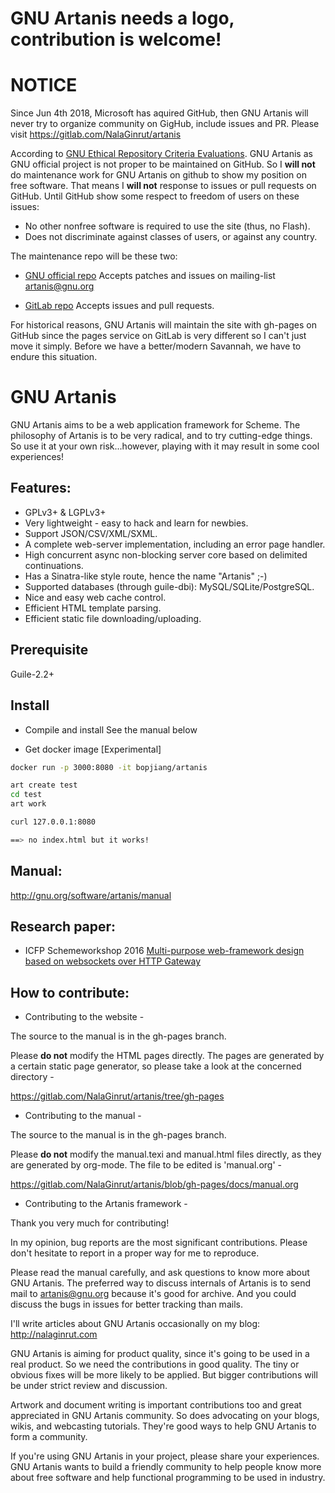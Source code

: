 GNU Artanis needs a logo, contribution is welcome!
=========

NOTICE
=========
Since Jun 4th 2018, Microsoft has aquired GitHub, then GNU Artanis will never try to organize community on GigHub, include issues and PR.
Please visit https://gitlab.com/NalaGinrut/artanis

According to [GNU Ethical Repository Criteria Evaluations](https://www.gnu.org/software/repo-criteria-evaluation.html). GNU Artanis as GNU official project is not proper to be maintained on GitHub.
So I **will not** do maintenance work for GNU Artanis on github to show my position on free software.
That means I **will not** response to issues or pull requests on GitHub. Until GitHub show some respect to freedom of users on these issues:
* No other nonfree software is required to use the site (thus, no Flash).
* Does not discriminate against classes of users, or against any country.

The maintenance repo will be these two:
* [GNU official repo](http://git.savannah.gnu.org/cgit/artanis.git/)
Accepts patches and issues on mailing-list artanis@gnu.org

* [GitLab repo](https://gitlab.com/NalaGinrut/artanis)
Accepts issues and pull requests.

For historical reasons, GNU Artanis will maintain the site with gh-pages on GitHub since the pages service on GitLab is very different so I can't just move it simply.
Before we have a better/modern Savannah, we have to endure this situation.

GNU Artanis
=========

GNU Artanis aims to be a web application framework for Scheme.
The philosophy of Artanis is to be very radical, and to try
cutting-edge things.
So use it at your own risk...however, playing with it may result in
some cool experiences!

## Features:

* GPLv3+ & LGPLv3+
* Very lightweight - easy to hack and learn for newbies.
* Support JSON/CSV/XML/SXML.
* A complete web-server implementation, including an error page handler.
* High concurrent async non-blocking server core based on delimited continuations.
* Has a Sinatra-like style route, hence the name "Artanis" ;-)
* Supported databases (through guile-dbi): MySQL/SQLite/PostgreSQL.
* Nice and easy web cache control.
* Efficient HTML template parsing.
* Efficient static file downloading/uploading.

## Prerequisite

Guile-2.2+

## Install

* Compile and install
See the manual below

* Get docker image [Experimental]

```bash
docker run -p 3000:8080 -it bopjiang/artanis

art create test
cd test
art work

curl 127.0.0.1:8080

==> no index.html but it works!

```

## Manual:
http://gnu.org/software/artanis/manual

## Research paper:
* ICFP Schemeworkshop 2016
[Multi-purpose web-framework design based on websockets over HTTP Gateway](https://gitlab.com/NalaGinrut/artanis/raw/gh-pages/research/scheme16/art2016.pdf)

## How to contribute:

* Contributing to the website -

The source to the manual is in the gh-pages branch.

Please **do not** modify the HTML pages directly. The pages are generated by a certain static page generator, so please take a look at the concerned directory -

https://gitlab.com/NalaGinrut/artanis/tree/gh-pages

* Contributing to the manual -

The source to the manual is in the gh-pages branch.

Please **do not** modify the manual.texi and manual.html files directly, as they are generated by org-mode. The file to be edited is 'manual.org' -

https://gitlab.com/NalaGinrut/artanis/blob/gh-pages/docs/manual.org

* Contributing to the Artanis framework -

Thank you very much for contributing!

In my opinion, bug reports are the most significant contributions. Please don't hesitate to report in a proper way for me to reproduce.

Please read the manual carefully, and ask questions to know more about GNU Artanis. The preferred way to discuss internals of Artanis is to send
mail to [artanis@gnu.org](https://lists.gnu.org/mailman/listinfo/artanis) because it's good for archive. And you could discuss the bugs in issues for better tracking than mails.

I'll write articles about GNU Artanis occasionally on my blog: http://nalaginrut.com

GNU Artanis is aiming for product quality, since it's going to be used in a real product. So we need the contributions in good quality.
The tiny or obvious fixes will be more likely to be applied. But bigger contributions will be under strict review and discussion.

Artwork and document writing is important contributions too and great appreciated in GNU Artanis community. So does advocating on your blogs, wikis,
and webcasting tutorials. They're good ways to help GNU Artanis to form a community.

If you're using GNU Artanis in your project, please share your experiences. GNU Artanis wants to build a friendly community to help
people know more about free software and help functional programming to be used in industry.
